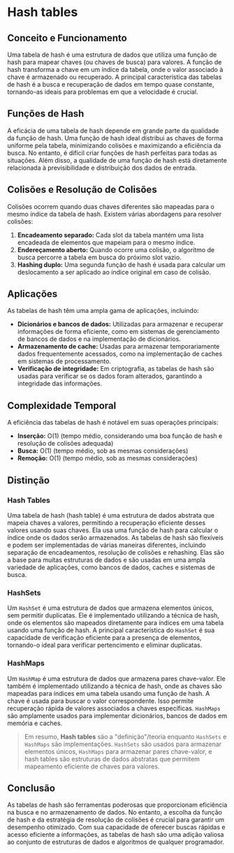 # Hash tables

## Conceito e Funcionamento

Uma tabela de hash é uma estrutura de dados que utiliza uma função de hash para mapear chaves (ou chaves de busca) para valores. A função de hash transforma a chave em um índice da tabela, onde o valor associado à chave é armazenado ou recuperado. A principal característica das tabelas de hash é a busca e recuperação de dados em tempo quase constante, tornando-as ideais para problemas em que a velocidade é crucial.

## Funções de Hash

A eficácia de uma tabela de hash depende em grande parte da qualidade da função de hash. Uma função de hash ideal distribui as chaves de forma uniforme pela tabela, minimizando colisões e maximizando a eficiência da busca. No entanto, é difícil criar funções de hash perfeitas para todas as situações. Além disso, a qualidade de uma função de hash está diretamente relacionada à previsibilidade e distribuição dos dados de entrada.

## Colisões e Resolução de Colisões

Colisões ocorrem quando duas chaves diferentes são mapeadas para o mesmo índice da tabela de hash. Existem várias abordagens para resolver colisões:

1. **Encadeamento separado:** Cada slot da tabela mantém uma lista encadeada de elementos que mapeiam para o mesmo índice.
2. **Endereçamento aberto:** Quando ocorre uma colisão, o algoritmo de busca percorre a tabela em busca do próximo slot vazio.
3. **Hashing duplo:** Uma segunda função de hash é usada para calcular um deslocamento a ser aplicado ao índice original em caso de colisão.

## Aplicações

As tabelas de hash têm uma ampla gama de aplicações, incluindo:

- **Dicionários e bancos de dados:** Utilizadas para armazenar e recuperar informações de forma eficiente, como em sistemas de gerenciamento de bancos de dados e na implementação de dicionários.
- **Armazenamento de cache:** Usadas para armazenar temporariamente dados frequentemente acessados, como na implementação de caches em sistemas de processamento.
- **Verificação de integridade:** Em criptografia, as tabelas de hash são usadas para verificar se os dados foram alterados, garantindo a integridade das informações.

## Complexidade Temporal

A eficiência das tabelas de hash é notável em suas operações principais:

- **Inserção:** O(1) (tempo médio, considerando uma boa função de hash e resolução de colisões adequada)
- **Busca:** O(1) (tempo médio, sob as mesmas considerações)
- **Remoção:** O(1) (tempo médio, sob as mesmas considerações)

## Distinção

### Hash Tables

Uma tabela de hash (hash table) é uma estrutura de dados abstrata que mapeia chaves a valores, permitindo a recuperação eficiente desses valores usando suas chaves. Ela usa uma função de hash para calcular o índice onde os dados serão armazenados. As tabelas de hash são flexíveis e podem ser implementadas de várias maneiras diferentes, incluindo separação de encadeamentos, resolução de colisões e rehashing. Elas são a base para muitas estruturas de dados e são usadas em uma ampla variedade de aplicações, como bancos de dados, caches e sistemas de busca.

### HashSets

Um `HashSet` é uma estrutura de dados que armazena elementos únicos, sem permitir duplicatas. Ele é implementado utilizando a técnica de hash, onde os elementos são mapeados diretamente para índices em uma tabela usando uma função de hash. A principal característica do `HashSet` é sua capacidade de verificação eficiente para a presença de elementos, tornando-o ideal para verificar pertencimento e eliminar duplicatas.

### HashMaps

Um `HashMap` é uma estrutura de dados que armazena pares chave-valor. Ele também é implementado utilizando a técnica de hash, onde as chaves são mapeadas para índices em uma tabela usando uma função de hash. A chave é usada para buscar o valor correspondente. Isso permite recuperação rápida de valores associados a chaves específicas. `HashMaps` são amplamente usados para implementar dicionários, bancos de dados em memória e caches.

> Em resumo, **Hash tables** são a "definição"/teoria enquanto `HashSets` e `HashMaps` são implementações. `HashSets` são usados para armazenar elementos únicos, `HashMaps` para armazenar pares chave-valor, e hash tables são estruturas de dados abstratas que permitem mapeamento eficiente de chaves para valores.

## Conclusão

As tabelas de hash são ferramentas poderosas que proporcionam eficiência na busca e no armazenamento de dados. No entanto, a escolha da função de hash e da estratégia de resolução de colisões é crucial para garantir um desempenho otimizado. Com sua capacidade de oferecer buscas rápidas e acesso eficiente a informações, as tabelas de hash são uma adição valiosa ao conjunto de estruturas de dados e algoritmos de qualquer programador.
